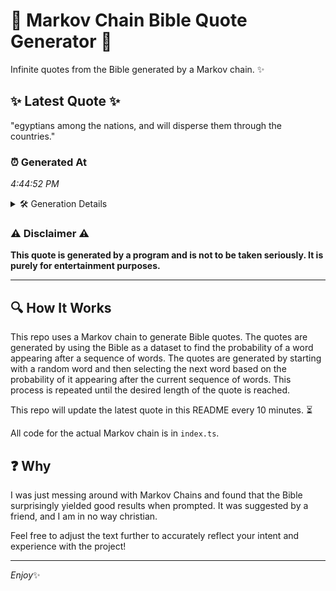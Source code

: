 # 📖 Markov Chain Bible Quote Generator 📖

Infinite quotes from the Bible generated by a Markov chain. ✨

## ✨ Latest Quote ✨
"egyptians among the nations, and will disperse them through the countries."

### ⏰ Generated At
*4:44:52 PM*

<details>
    <summary>🛠️ Generation Details</summary>
    <p>
        <strong>🌱 Seed:</strong> egyptians<br>
        <strong>🔄 Iterations:</strong> 10<br>
        <strong>📜 Context History:</strong><br>[ egyptians ]: among<br>[ egyptians, among ]: the<br>[ egyptians, among, the ]: nations,<br>[ egyptians, among, the, nations, ]: and<br>[ egyptians, among, the, nations,, and ]: will<br>[ egyptians, among, the, nations,, and, will ]: disperse<br>[ among, the, nations,, and, will, disperse ]: them<br>[ the, nations,, and, will, disperse, them ]: through<br>[ nations,, and, will, disperse, them, through ]: the<br>[ and, will, disperse, them, through, the ]: countries.<br>
    </p>
</details>

### ⚠️ Disclaimer ⚠️
**This quote is generated by a program and is not to be taken seriously. It is purely for entertainment purposes.**

---

## 🔍 How It Works

This repo uses a Markov chain to generate Bible quotes. The quotes are generated by using the Bible as a dataset to find the probability of a word appearing after a sequence of words. The quotes are generated by starting with a random word and then selecting the next word based on the probability of it appearing after the current sequence of words. This process is repeated until the desired length of the quote is reached.

This repo will update the latest quote in this README every 10 minutes. ⏳

All code for the actual Markov chain is in `index.ts`.

## ❓ Why

I was just messing around with Markov Chains and found that the Bible surprisingly yielded good results when prompted. 
It was suggested by a friend, and I am in no way christian.

Feel free to adjust the text further to accurately reflect your intent and experience with the project!

---

*Enjoy*✨
